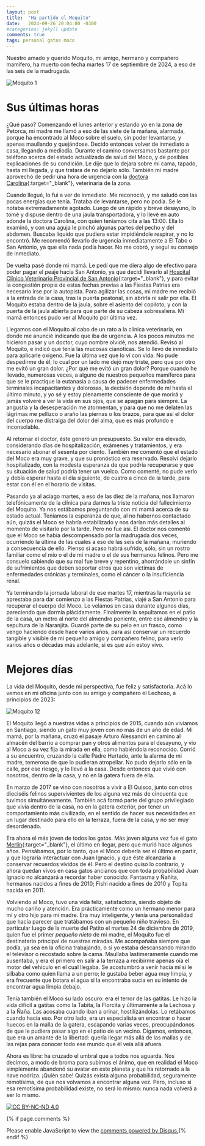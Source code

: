 ```yaml
---
layout: post
title:  "Ha partido el Moquito"
date:   2024-09-26 20:04:00 -0300
#categories: jekyll update
comments: true
tags: personal gatos moco
---
```


Nuestro amado y querido Moquito, mi amigo, hermano y compañero mamífero, ha muerto con fecha martes 17 de septiembre de 2024, a eso de las seis de la madrugada.

![Moquito 1](/assets/personal/20220425_125706.jpg)

# Sus últimas horas

¿Qué pasó? Comenzando el lunes anterior y estando yo en la zona de Petorca, mi madre me llamó a eso de las siete de la mañana, alarmada, porque ha encontrado al Moco sobre el suelo, sin poder levantarse, y apenas maullando y quejándose. Decido entonces volver de inmediato a casa, llegando a mediodía. Durante el camino conversamos bastante por teléfono acerca del estado actualizado de salud del Moco, y de posibles explicaciones de su condición. Le dije que lo dejara sobre mi cama, tapado, hasta mi llegada, y que tratara de no dejarlo sólo. También mi madre aprovechó de pedir una hora de urgencia con la [doctora Carolina](https://carolinafuentesveterinaria.cl/){:target="_blank"}, veterinaria de la zona.

Cuando llegué, lo fui a ver de inmediato. Me reconoció, y me saludó con las pocas energías que tenía. Trataba de levantarse, pero no podía. Se le notaba extremadamente agotado. Luego de un rápido y breve desayuno, lo tomé y dispuse dentro de una jaula transportadora, y lo llevé en auto adonde la doctora Carolina, con quien teníamos cita a las 13:00. Ella lo examinó, y con una aguja le pinchó algunas partes del pecho y del abdomen. Buscaba líquido que pudiera estar impidiéndole respirar, y no lo encontró. Me recomendó llevarlo de urgencia inmediatamente a El Tabo o San Antonio, ya que ella nada podía hacer. No me cobró, y seguí su consejo de inmediato.

De vuelta pasé donde mi mamá. Le pedí que me diera algo de efectivo para poder pagar el peaje hacia San Antonio, ya que decidí llevarlo al [Hospital Clínico Veterinario Provincial de San Antonio](https://www.instagram.com/hcvprovincial?utm_source=ig_web_button_share_sheet&igsh=ZDNlZDc0MzIxNw==){:target="_blank"}, y para evitar la congestión propia de estas fechas previas a las Fiestas Patrias era necesario irse por la autopista. Para agilizar las cosas, mi madre me recibió a la entrada de la casa, tras la puerta peatonal, sin abrirla ni salir por ella. El Moquito estaba dentro de la jaula, sobre el asiento del copiloto, y con la puerta de la jaula abierta para que parte de su cabeza sobresaliera. Mi mamá entonces pudo ver al Moquito por última vez.

Llegamos con el Moquito al cabo de un rato a la clínica veterinaria, en donde me anuncié indicando que iba de urgencia. A los pocos minutos me hicieron pasar y un doctor, cuyo nombre olvidé, nos atendió. Revisó al Moquito, e indicó que tenía las mucosas cianóticas. Se lo llevó de inmediato para aplicarle oxígeno. Fue la última vez que lo ví con vida. No pude despedirme de él, lo cual por un lado me dejó muy triste, pero que por otro me evitó un gran dolor. ¿Por qué me evitó un gran dolor? Porque cuando he llevado, numerosas veces, a alguno de nuestros pequeños mamíferos para que se le practique la eutanasia a causa de padecer enfermedades terminales incapacitantes y dolorosas, la decisión depende de mí hasta el último minuto, y yo sé y estoy plenamente consciente de que morirá y jamás volveré a ver la vida en sus ojos, que se apagan para siempre. La angustia y la desesperación me atormentan, y para que no me delaten las lágrimas me pellizco o araño las piernas o los brazos, para que así el dolor del cuerpo me distraiga del dolor del alma, que es más profundo e inconsolable. 

Al retornar el doctor, éste generó un presupuesto. Su valor era elevado, considerando días de hospitalización, exámenes y tratamientos, y era necesario abonar el sesenta por ciento. También me comentó que el estado del Moco era muy grave, y que su pronóstico era reservado. Resolví dejarlo hospitalizado, con la modesta esperanza de que podría recuperarse y que su situación de salud podría tener un vuelco. Como comenté, no pude verlo y debía esperar hasta el día siguiente, de cuatro a cinco de la tarde, para estar con él en el horario de visitas.

Pasando ya al aciago martes, a eso de las diez de la mañana, nos llamaron telefónicamente de la clínica para darnos la triste noticia del fallecimiento del Moquito. Ya nos estábamos preguntando con mi mamá acerca de su estado actual. Teníamos la esperanza de que, al no habernos contactado aún, quizás el Moco se habría estabilizado y nos darían más detalles al momento de visitarlo por la tarde. Pero no fue así. El doctor nos comentó que el Moco se había descompensado por la madrugada dos veces, ocurriendo la última de las cuales a eso de las seis de la mañana, muriendo a consecuencia de ello. Pienso si acaso habrá sufrido, sólo, sin un rostro familiar como el mío o el de mi madre o el de sus hermanos felinos. Pero me consuelo sabiendo que su mal fue breve y repentino, ahorrándole un sinfín de sufrimientos que deben soportar otros que son víctimas de enfermedades crónicas y terminales, como el cáncer o la insuficiencia renal.

Ya terminando la jornada laboral de ese martes 17, mientras la mayoría se aprestaba para dar comienzo a las Fiestas Patrias, viajé a San Antonio para recuperar el cuerpo del Moco. Lo velamos en casa durante algunos días, pareciendo que dormía plácidamente. Finalmente lo sepultamos en el patio de la casa, un metro al norte del almendro poniente, entre ese almendro y la sepultura de la Naranjita. Guardé parte de su pelo en un frasco, como vengo haciendo desde hace varios años, para así conservar un recuerdo tangible y visible de mi pequeño amigo y compañero felino, para verlo varios años o décadas más adelante, si es que aún estoy vivo.

# Mejores días

La vida del Moquito, desde mi perspectiva, fue feliz y satisfactoria. Acá lo vemos en mi oficina junto con su amigo y compañero el Lechoso, a principios de 2023:

![Moquito 12](/assets/personal/20220425_125644.jpg)

El Moquito llegó a nuestras vidas a principios de 2015, cuando aún vivíamos en Santiago, siendo un gato muy joven con no más de un año de edad. Mi mamá, por la mañana, cruzó el pasaje Arturo Alessandri en camino al almacén del barrio a comprar pan y otros alimentos para el desayuno, y vio al Moco a su vez fija la mirada en ella, como habiéndola reconocido. Corrió a su encuentro, cruzando la calle Padre Hurtado, ante la alarma de mi madre, temerosa de que lo pudieran atropellar. No pudo dejarlo sólo en la calle, por ese riesgo, y lo llevó a la casa. Desde entonces que vivió con nosotros, dentro de la casa, y no en la gatera fuera de ella.

En marzo de 2017 se vino con nosotros a vivir a El Quisco, junto con otros dieciséis felinos supervivientes de los alguna vez más de cincuenta que tuvimos simultáneamente. También acá formó parte del grupo privilegiado que vivía dentro de la casa, no en la gatera exterior, por tener un comportamiento más civilizado, en el sentido de hacer sus necesidades en un lugar destinado para ello en la terraza, fuera de la casa, y no ser muy desordenado.

Era ahora el más joven de todos los gatos. Más joven alguna vez fue el gato [Merlín](https://youtube.com/shorts/wuWFUyyujvs?si=3o6qM_zYVMOwPzn7){:target="_blank"}, el último en llegar, pero que murió hace algunos años. Pensábamos, por lo tanto, que el Moco debería ser el último en partir, y que lograría interactuar con Juan Ignacio, y que éste alcanzaría a conservar recuerdos vívidos de él. Pero el destino quiso lo contrario, y ahora quedan vivos en casa gatos ancianos que con toda probabilidad Juan Ignacio no alcanzará a recordar haber conocido: Fantasma y Ñañita, hermanos nacidos a fines de 2010; Fishi nacido a fines de 2010 y Topita nacida en 2011.

Volviendo al Moco, tuvo una vida feliz, satisfactoria, siendo objeto de mucho cariño y atención. Era prácticamente como un hermano menor para mí y otro hijo para mi madre. Era muy inteligente, y tenía una personalidad que hacía parecer que tratábamos con un pequeño niño travieso. En particular luego de la muerte del Patito el martes 24 de diciembre de 2019, quien fue el primer *pequeño nieto* de mi madre, el Moquito fue el destinatario principal de nuestras miradas. Me acompañaba siempre que podía, ya sea en la oficina trabajando, o si yo estaba descansando mirando el televisor o recostado sobre la cama. Maullaba lastimeramente cuando me ausentaba, y era el primero en salir a la terraza a recibirme apenas oía el motor del vehículo en el cual llegaba. Se acostumbró a venir hacia mí si le silbaba como quien llama a un perro; le gustaba beber agua muy limpia, y era frecuente que botara el agua si la encontraba sucia en su intento de encontrar agua limpia debajo.

Tenía también el Moco su lado oscuro: era el terror de las gatitas. Le hizo la vida difícil a gatitas como la Tabita, la Florcita y últimamente a la Lechosa y a la Ñaña. Las acosaba cuando iban a orinar, hostilizándolas. Lo retábamos cuando hacía eso. Por otro lado, era un especialista en encontrar o hacer huecos en la malla de la gatera, escapando varias veces, preocupándonos de que le pudiera pasar algo en el patio de un vecino. Digamos, entonces, que era un amante de la libertad: quería llegar más allá de las mallas y de las rejas para conocer todo ese mundo que él veía allá afuera. 

Ahora es libre: ha cruzado el umbral que a todos nos aguarda. Nos decimos, a modo de broma para subirnos el ánimo, que en realidad el Moco simplemente abandonó su avatar en este planeta y que ha retornado a la nave nodriza. ¡Quién sabe! Quizás exista alguna probabilidad, seguramente remotísima, de que nos volvamos a encontrar alguna vez. Pero, incluso si esa remotísima probabilidad existe, no será lo mismo: nunca nada volverá a ser lo mismo.

[![CC BY-NC-ND 4.0][cc-by-nc-nd-shield]][cc-by-nc-nd]

[cc-by-nc-nd]: http://creativecommons.org/licenses/by-nc-nd/4.0/deed.es
[cc-by-nc-nd-shield]: https://img.shields.io/badge/License-CC%20BY--NC--ND%204.0-lightgrey.svg


{% if page.comments %}
  <div id="disqus_thread"></div>
  <script>
      /**
      *  RECOMMENDED CONFIGURATION VARIABLES: EDIT AND UNCOMMENT THE SECTION BELOW TO INSERT DYNAMIC VALUES FROM YOUR PLATFORM OR CMS.
      *  LEARN WHY DEFINING THESE VARIABLES IS IMPORTANT: https://disqus.com/admin/universalcode/#configuration-variables    */
      
      var disqus_config = function () {
      this.page.url = '{{ site.url }}{{ page.url }}';  // Replace PAGE_URL with your page's canonical URL variable
      this.page.identifier = '{{ page.id }}'; // Replace PAGE_IDENTIFIER with your page's unique identifier variable
      };
      
      (function() { // DON'T EDIT BELOW THIS LINE
      var d = document, s = d.createElement('script');
      s.src = 'https://https-jsanmarb-github-io.disqus.com/embed.js';
      s.setAttribute('data-timestamp', +new Date());
      (d.head || d.body).appendChild(s);
      })();
  </script>
  <noscript>Please enable JavaScript to view the <a href="https://disqus.com/?ref_noscript">comments powered by Disqus.</a></noscript>{% endif %}
